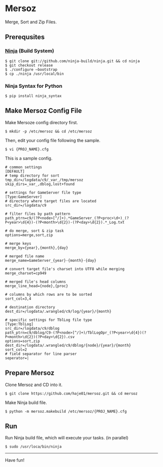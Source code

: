 # Mersoz

Merge, Sort and Zip Files.

## Prerequsites

### [Ninja](https://ninja-build.org) (Build System)

    $ git clone git://github.com/ninja-build/ninja.git && cd ninja
    $ git checkout release
    $ ./configure —bootstrap
    $ cp ./ninja /usr/local/bin

### Ninja Syntax for Python

    $ pip install ninja_syntax

## Make Mersoz Config File

Make Mersoze config directory first.

    $ mkdir -p /etc/mersoz && cd /etc/mersoz

Then, edit your config file following the sample.

	$ vi {PROJ_NAME}.cfg

This is a sample config.

    # common settings
    [DEFAULT]
    # temp directory for sort
    tmp_dir=/logdata/c9/_var_/tmp/mersoz
    skip_dirs=_var_,dblog,lost+found
    
    # settings for GameServer file type
    [Type:GameServer]
    # directory where target files are located
    src_dir=/logdata/c9
    
    # filter files by path pattern
    path_ptrn=c9/(?P<node>[^/]+).*GameServer_(?P<proc>\d+)_(?P<year>\d{4})-(?P<month>\d{2})-(?P<day>\d{2}).*_Log.txt
    
    # do merge, sort & zip task
    options=merge,sort,zip
    
    # merge keys
    merge_by={year},{month},{day}
    
    # merged file name
    merge_name=GameServer_{year}-{month}-{day}
    
    # convert target file's charset into UTF8 while merging
    merge_charset=cp949
    
    # merged file's head columns
    merge_line_head={node},{proc}
    
    # columns by which rows are to be sorted
    sort_col=3,4
    
    # destination directory 
    dest_dir=/logdata/.wrangled/c9/log/{year}/{month}
    
    # specific settings for TblLog file type
    [Type:TblLog]
    src_dir=/logdata/c9/dblog
    path_ptrn=c9/dblog/C9-(?P<node>[^/]+)/TblLogOpr_(?P<year>\d{4})(?P<month>\d{2})(?P<day>\d{2}).csv
    options=sort,zip
    dest_dir=/logdata/.wrangled/c9/dblog/{node}/{year}/{month}
    sort_col=2
    # field separator for line parser
    seperator=|

## Prepare Mersoz

Clone Mersoz and CD into it.

    $ git clone https://github.com/haje01/mersoz.git && cd mersoz

Make Ninja build file.

    $ python -m mersoz.makebuild /etc/mersoz/{PROJ_NAME}.cfg

## Run

Run Ninja build file, which will execute your tasks. (in parallel)

    $ sudo /usr/loca/bin/ninja

----

Have fun!
